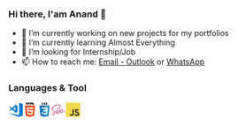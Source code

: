 ### Hi there, I'am Anand 👋


- 🔭 I’m currently working on new projects for my portfolios
- 🌱 I’m currently learning Almost Everything
- 🤔 I’m looking for Internship/Job
- 📫 How to reach me: 
[Email - Outlook](akmicrowin@outlook.com) or [WhatsApp](https://wa.me/9654752880)

### Languages & Tool

<p><a href="https://www.youtube.com/playlist?list=PLXQpH_kZIxTVV5iiImYL7cF8qBXmIXfkA" rel="nofollow"><img
                alt="Visual Studio Code"
                src="https://raw.githubusercontent.com/github/explore/80688e429a7d4ef2fca1e82350fe8e3517d3494d/topics/visual-studio-code/visual-studio-code.png"
                style="max-width:100%;" width="26px" align="left"></a>
        <a href="https://www.youtube.com/playlist?list=PLXQpH_kZIxTVV5iiImYL7cF8qBXmIXfkA" rel="nofollow"><img
                alt="HTML5"
                src="https://raw.githubusercontent.com/github/explore/80688e429a7d4ef2fca1e82350fe8e3517d3494d/topics/html/html.png"
                style="max-width:100%;" width="26px" align="left"></a>
        <a href="https://www.youtube.com/watch?v=wTyyIGZwJg0&amp;t=2487s" rel="nofollow"><img alt="CSS3"
                src="https://raw.githubusercontent.com/github/explore/80688e429a7d4ef2fca1e82350fe8e3517d3494d/topics/css/css.png"
                style="max-width:100%;" width="26px" align="left"></a>
        <a href="https://www.youtube.com/watch?v=wTyyIGZwJg0&amp;t=2487s" rel="nofollow"><img alt="Sass"
                src="https://raw.githubusercontent.com/github/explore/80688e429a7d4ef2fca1e82350fe8e3517d3494d/topics/sass/sass.png"
                style="max-width:100%;" width="26px" align="left"></a>
        <a href="https://www.youtube.com/watch?v=KlLdNSvmoKI&amp;list=PLXQpH_kZIxTVeSYQXLtpvMBCirxKCxqZz"
            rel="nofollow"><img alt="JavaScript"
                src="https://raw.githubusercontent.com/github/explore/80688e429a7d4ef2fca1e82350fe8e3517d3494d/topics/javascript/javascript.png"
                style="max-width:100%;" width="26px" align="left"></a>
    </p>

<br>

<!--
 
 ## Front-End Web Development

    HTML 5

    CSS 3

    Bootstrap 4

    Javascript ES6

    DOM Manipulation

    jQuery

    Bash Command Line

    Git, GitHub and Version Control

   ## Backend Web Development

    Node.js

    NPM

    Express.js

    EJS

    REST

    APIs

    Databases

    SQL

    MongoDB

    Mongoose

    Authentication

    Firebase

    React.js

    React Hooks

    Web Design

    Deployment with GitHub Pages, Heroku and MongoDB Atlas

**Akdex/Akdex** is a ✨ _special_ ✨ repository because its `README.md` (this file) appears on your GitHub profile.
Here are some ideas to get you started:
- 👯 I’m looking to collaborate on ...
- 💬 Ask me about ...
- 😄 Pronouns: ...
- ⚡ Fun fact: ...
-->
